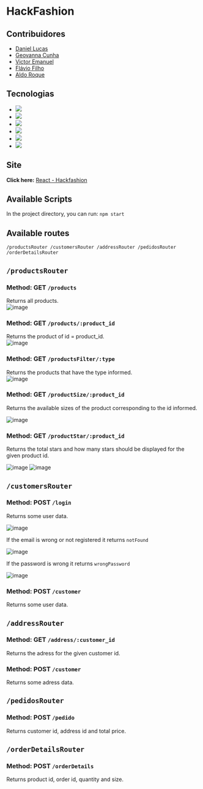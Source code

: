 # HackFashion

## Contribuidores
- <a href="https://github.com/danlucss" target="_blank"> Daniel Lucas </a>
- <a href="https://github.com/geovannacas" target="_blank"> Geovanna Cunha </a>
- <a href="https://github.com/vitu2" target="_blank"> Victor Emanuel </a>
- <a href="https://github.com/Flavio-JS" target="_blank"> Flávio Filho </a>
- <a href="https://github.com/AldoRoqueF" target="_blank"> Aldo Roque </a>

## Tecnologias
- ![](https://img.shields.io/badge/React-20232A?style=for-the-badge&logo=react&logoColor=61DAFB)
- ![](https://img.shields.io/badge/React_Router-CA4245?style=for-the-badge&logo=react-router&logoColor=white)
- ![](https://img.shields.io/badge/npm-CB3837?style=for-the-badge&logo=npm&logoColor=white)
- ![](https://img.shields.io/badge/PostgreSQL-316192?style=for-the-badge&logo=postgresql&logoColor=white)
- ![](https://img.shields.io/badge/Amazon_AWS-232F3E?style=for-the-badge&logo=amazon-aws&logoColor=white)
- ![](https://img.shields.io/badge/Node.js-43853D?style=for-the-badge&logo=node.js&logoColor=white)

## Site
**Click here:** 
<a href="https://react-hackfashion.netlify.app/" target="_blank"> React - Hackfashion </a>

## Available Scripts

In the project directory, you can run: `npm start`

## Available routes

`/productsRouter /customersRouter /addressRouter /pedidosRouter /orderDetailsRouter
`

## `/productsRouter`

### Method: GET `/products`
Returns all products. <br/>
![image](https://user-images.githubusercontent.com/106037619/194573765-879d3d4b-c7cd-497a-8277-dfdf90fd3db7.png)

### Method: GET `/products/:product_id`
Returns the product of id = product_id. <br/>
![image](https://user-images.githubusercontent.com/106037619/194573539-7b5f78fc-7304-4e55-85cd-815377bbca7e.png)

### Method: GET `/productsFilter/:type`
Returns the products that have the type informed. <br/>
![image](https://user-images.githubusercontent.com/106037619/194574190-ed060fe2-6e97-4f63-9ec6-e292bed4cbea.png)

### Method: GET `/productSize/:product_id`

Returns the available sizes of the product corresponding to the id informed. <br/>

![image](https://user-images.githubusercontent.com/106037619/194574468-9ff43b3e-1c90-4ea9-b18c-5a6957d72b16.png)

### Method: GET `/productStar/:product_id`

Returns the total stars and how many stars should be displayed for the given product id.<br/>

![image](https://user-images.githubusercontent.com/106037619/194575503-81806621-2595-4b57-a4ca-1831ccd2df99.png)
 ![image](https://user-images.githubusercontent.com/106037619/194575690-855996e8-8d7d-4bf5-8f78-c2772f02bf55.png)

## `/customersRouter`

### Method: POST `/login`
Returns some user data.<br/>

![image](https://user-images.githubusercontent.com/106037619/194577501-6a0aaf9f-c518-4bfb-b928-20bb58c47b93.png) <br/>

If the email is wrong or not registered it returns `notFound` <br/>

![image](https://user-images.githubusercontent.com/106037619/194578408-15017687-f0a8-4b80-8763-badbee014fe4.png) <br/>

If the password is wrong it returns `wrongPassword` <br/>

![image](https://user-images.githubusercontent.com/106037619/194578626-cd9bee07-5c1f-4ddc-8c27-d3945bc1fe96.png)

### Method: POST `/customer`

Returns some user data.<br/>

## `/addressRouter`
### Method: GET `/address/:customer_id`

Returns the adress for the given customer id.<br/>

### Method: POST `/customer`
Returns some adress data.<br/>

## `/pedidosRouter`
### Method: POST `/pedido`
Returns customer id, address id and total price.<br/>


## `/orderDetailsRouter`
### Method: POST `/orderDetails`
Returns product id, order id, quantity and size.
